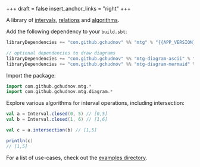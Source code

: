 +++
draft = false
insert_anchor_links = "right"
+++

A library of [intervals](intervals/), [relations](relations/) and [algorithms](algorithms/).

Add the following dependency to your `build.sbt`:

```scala
libraryDependencies += "com.github.gchudnov" %% "mtg" % "{{APP_VERSION}}"

// optional dependencies to draw diagrams
libraryDependencies += "com.github.gchudnov" %% "mtg-diagram-ascii" % "{{APP_VERSION}}"   // ascii
libraryDependencies += "com.github.gchudnov" %% "mtg-diagram-mermaid" % "{{APP_VERSION}}" // mermaid
```

Import the package:

```scala
import com.github.gchudnov.mtg.*
import com.github.gchudnov.mtg.diagram.*
```

Explore various algorithms for interval operations, including intersection:

```scala
val a = Interval.closed(0, 5) // [0,5]
val b = Interval.closed(1, 6) // [1,6]

val c = a.intersection(b) // [1,5]

println(c)
// [1,5]
```

For a list of use-cases, check out the [examples directory](https://github.com/gchudnov/mindthegap/tree/main/examples/src/main/scala/com/github/gchudnov/examples).
